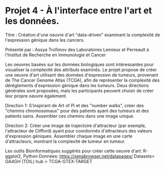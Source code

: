 # Projet 4 - À l'interface entre l'art et les données.


Titre : Création d'une oeuvre d'art "data-driven" examinant la complexité de l'expression génique dans les cancers.

Présenté par : Assya Trofimov des Laboratoires Lemieux et Perreault à l'Institut de Recherche en Immunologie et Cancer

Les oeuvres basées sur les données biologiques sont intéressantes pour visualiser la complexité des attributs examinés. Le projet propose de créer une oeuvre d'art utilisant des données d'expression de tumeurs, provenant de The Cancer Genome Atlas (TCGA), afin de représenter la complexité des déréglements d'expression génique dans les tumeurs. Deux directions générales sont proposées, mais les participants peuvent choisir de créer leur propre oeuvre également.

Direction 1: S'inspirant de Art of Pi et des "number walks", créer des "chemins chromosomaux" pour des patients ayant des tumeurs et des patients sains. Assembler ces chemins dans une image unique.

Direction 2: Créer une image de trajectoire d'attracteur (par exemple, l'attracteur de Clifford) ayant pour coordonnés d'attracteurs des valeurs d'expression géniques. Assembler chaque image en une carte d'attracteurs, montrant la complexité de tumeur en tumeur.

Les outils Bioinformatiques suggérés pour créer cette oeuvre d'art: R-ggplot2, Python
Données:
https://xenabrowser.net/datapages/ 
Datasets> GA4GH (TOIL) hub > TCGA-GTEX-TARGET
